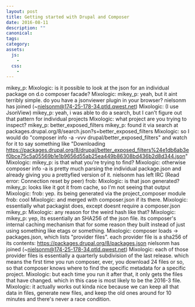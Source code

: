 ```yaml
---
layout: post
title: Getting started with Drupal and Composer
date: 2016-08-11
description: ""
canonical: 
tags: 
category: 
assets:
  js:
    - 
  css:
    - 
---
```




mikey_p:
Mixologic: is it possible to look at the json for an individual package on d.o composer facade?
Mixologic:
mikey_p: yeah, but it aint terribly simple. do you have a jsonviewer plugin in your browser?
nielsonm has joined (~nielsonm@174-25-178-34.ptld.qwest.net)
Mixologic:
(I use JsonView)
mikey_p:
yeah, i was able to do a search, but I can't figure out that pattern for individual projects
Mixologic:
what project are you trying to inspect?
mikey_p:
better_exposed_filters
mikey_p:
found it via search at packages.drupal.org/8/search.json?s=better_exposed_filters
Mixologic:
so I would do "composer info -a -vvv drupal/better_exposed_filters" and watch for it to say something like "Downloading https://packages.drupal.org/8/drupal/better_exposed_filters%24e1db6ab3ef0bce75c5a05569b1e1b9656d55ab25ea449b86308bd436b2d8d344.json"
Mixologic:
mikey_p: is that what you're trying to find?
Mixologic:
otherwise composer info -a is pretty much parsing the individual package.json and already giving you a prettyfied version of it.
nielsonm has left IRC (Read error: Connection reset by peer)
frob: 
Mixologic: is that json generated?
mikey_p:
looks like it got it from cache, so I'm not seeing that output
Mixologic:
frob: yep. its being generated via the project_composer module
frob: 
cool
Mixologic:
and merged with composer.json if its there.
Mixologic:
essentially what packagist does, except doesnt require a composer.json
mikey_p:
Mixologic: any reason for the weird hash like that?
Mixologic:
mikey_p: yep, its essentially an SHA256 of the json file. its composer's internal caching mechanism that for some reason they built instead of just using something like etags or something.
Mixologic:
composer loads -> packages.json, which lists "provider files". each provider file is a sha256 of its contents: https://packages.drupal.org/8/packages.json
nielsonm has joined (~nielsonm@174-25-178-34.ptld.qwest.net)
Mixologic:
each of those provider files is essentially a quarterly subdivision of the last release.  which means the first time you run composer, ever, you download 24 files or so, so that composer knows where to find the specific metadata for a specific project.
Mixologic:
but each time you run it after that, it only gets the files that have changed. which in this case is most likely to be the 2016-3 file.
Mixologic:
it actually works out kinda nice because we can keep all that data in files, generate new files, and keep the old ones around for 10 minutes and there's never a race condition.
